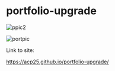 # portfolio-upgrade


![ppic2](https://user-images.githubusercontent.com/60405505/128931219-f918fdd0-98cf-4ac5-ace5-94cdcd434727.PNG)

![portpic](https://user-images.githubusercontent.com/60405505/128929723-a33fd2a1-daea-40fa-8cfa-5ecad2ff0e24.PNG)


Link to site: 

https://acp25.github.io/portfolio-upgrade/

